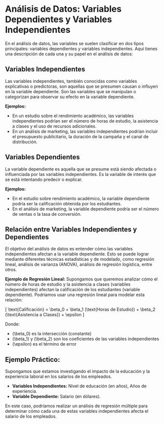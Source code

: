 # Análisis de Datos: Variables Dependientes y Variables Independientes

En el análisis de datos, las variables se suelen clasificar en dos tipos principales: variables dependientes y variables independientes. Aquí tienes una descripción de cada una y su papel en el análisis de datos:

## Variables Independientes

Las variables independientes, también conocidas como variables explicativas o predictoras, son aquellas que se presumen causan o influyen en la variable dependiente. Son las variables que se manipulan o categorizan para observar su efecto en la variable dependiente.

**Ejemplos:**
- En un estudio sobre el rendimiento académico, las variables independientes podrían ser el número de horas de estudio, la asistencia a clases y el uso de recursos adicionales.
- En un análisis de marketing, las variables independientes podrían incluir el presupuesto publicitario, la duración de la campaña y el canal de distribución.

## Variables Dependientes

La variable dependiente es aquella que se presume está siendo afectada o influenciada por las variables independientes. Es la variable de interés que se está intentando predecir o explicar.

**Ejemplos:**
- En el estudio sobre rendimiento académico, la variable dependiente podría ser la calificación obtenida por los estudiantes.
- En el análisis de marketing, la variable dependiente podría ser el número de ventas o la tasa de conversión.

## Relación entre Variables Independientes y Dependientes

El objetivo del análisis de datos es entender cómo las variables independientes afectan a la variable dependiente. Esto se puede lograr mediante diferentes técnicas estadísticas y de modelado, como regresión lineal, análisis de varianza (ANOVA), análisis de regresión logística, entre otros.

**Ejemplo de Regresión Lineal:**
Supongamos que queremos analizar cómo el número de horas de estudio y la asistencia a clases (variables independientes) afectan la calificación de los estudiantes (variable dependiente). Podríamos usar una regresión lineal para modelar esta relación:

\[ \text{Calificación} = \beta_0 + \beta_1 (\text{Horas de Estudio}) + \beta_2 (\text{Asistencia a Clases}) + \epsilon \]

Donde:
- \(\beta_0\) es la intersección (constante)
- \(\beta_1\) y \(\beta_2\) son los coeficientes de las variables independientes
- \(\epsilon\) es el término de error

## Ejemplo Práctico:

Supongamos que estamos investigando el impacto de la educación y la experiencia laboral en los salarios de los empleados.

- **Variables Independientes:** Nivel de educación (en años), Años de experiencia.
- **Variable Dependiente:** Salario (en dólares).

En este caso, podríamos realizar un análisis de regresión múltiple para determinar cómo cada una de estas variables independientes afecta el salario de los empleados.

